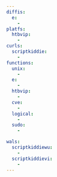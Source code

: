```yaml
---
diffis:
  e:
    -
platfs:
  htbvip:
    -
curls:
  scriptkiddie:
    -
functions:
  unix:
    -
  e:
    -
  htbvip:
    -
  cve:
    -
  logical:
    -
  sudo:
    -

wals:
  scriptkiddiewu:
    -
  scriptkiddievi:
    -
---
```

